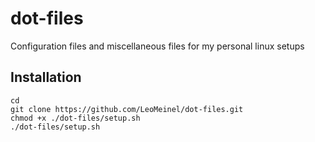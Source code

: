 # dot-files

Configuration files and miscellaneous files for my personal linux setups

## Installation

```
cd
git clone https://github.com/LeoMeinel/dot-files.git
chmod +x ./dot-files/setup.sh
./dot-files/setup.sh
```
